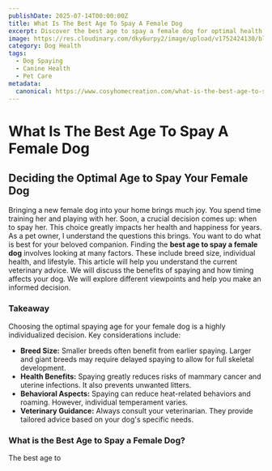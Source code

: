 ```yaml
---
publishDate: 2025-07-14T00:00:00Z
title: What Is The Best Age To Spay A Female Dog
excerpt: Discover the best age to spay a female dog for optimal health and behavior. Learn about spaying benefits and factors influencing timing.
image: https://res.cloudinary.com/dky6urpy2/image/upload/v1752424130/blog_image_1752424130_yeiojb.webp
category: Dog Health
tags:
  - Dog Spaying
  - Canine Health
  - Pet Care
metadata:
  canonical: https://www.cosyhomecreation.com/what-is-the-best-age-to-spay-a-female-dog
---
```


# What Is The Best Age To Spay A Female Dog

## Deciding the Optimal Age to Spay Your Female Dog

Bringing a new female dog into your home brings much joy. You spend time training her and playing with her. Soon, a crucial decision comes up: when to spay her. This choice greatly impacts her health and happiness for years. As a pet owner, I understand the questions this brings. You want to do what is best for your beloved companion. Finding the **best age to spay a female dog** involves looking at many factors. These include breed size, individual health, and lifestyle. This article will help you understand the current veterinary advice. We will discuss the benefits of spaying and how timing affects your dog. We will explore different viewpoints and help you make an informed decision.

### Takeaway

Choosing the optimal spaying age for your female dog is a highly individualized decision. Key considerations include:

*   **Breed Size:** Smaller breeds often benefit from earlier spaying. Larger and giant breeds may require delayed spaying to allow for full skeletal development.
*   **Health Benefits:** Spaying greatly reduces risks of mammary cancer and uterine infections. It also prevents unwanted litters.
*   **Behavioral Aspects:** Spaying can reduce heat-related behaviors and roaming. However, individual temperament varies.
*   **Veterinary Guidance:** Always consult your veterinarian. They provide tailored advice based on your dog's specific needs.

### What is the Best Age to Spay a Female Dog?

The best age to